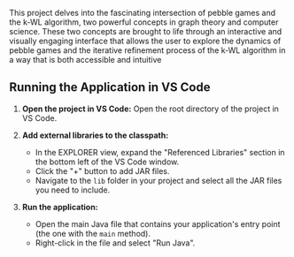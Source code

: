 This project delves into the fascinating intersection of pebble games and the k-WL algorithm, two powerful concepts in graph theory and computer science. These two concepts are brought to life through an interactive and visually engaging interface that allows the user to explore the dynamics of pebble games and the iterative refinement process of the k-WL algorithm in a way that is both accessible and intuitive

## Running the Application in VS Code

1. **Open the project in VS Code:** Open the root directory of the project in VS Code.

2. **Add external libraries to the classpath:**
   - In the EXPLORER view, expand the "Referenced Libraries" section in the bottom left of the VS Code window.
   - Click the "+" button to add JAR files.
   - Navigate to the `lib` folder in your project and select all the JAR files you need to include.

3. **Run the application:**
   - Open the main Java file that contains your application's entry point (the one with the `main` method).
   - Right-click in the file and select "Run Java".